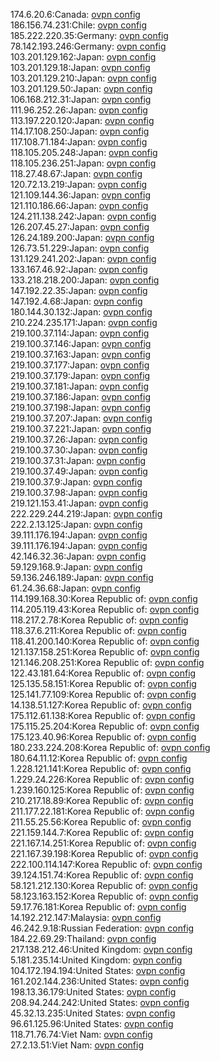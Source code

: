 174.6.20.6:Canada: [ovpn config](vpn/174_6_20_6.ovpn)  
186.156.74.231:Chile: [ovpn config](vpn/186_156_74_231.ovpn)  
185.222.220.35:Germany: [ovpn config](vpn/185_222_220_35.ovpn)  
78.142.193.246:Germany: [ovpn config](vpn/78_142_193_246.ovpn)  
103.201.129.162:Japan: [ovpn config](vpn/103_201_129_162.ovpn)  
103.201.129.18:Japan: [ovpn config](vpn/103_201_129_18.ovpn)  
103.201.129.210:Japan: [ovpn config](vpn/103_201_129_210.ovpn)  
103.201.129.50:Japan: [ovpn config](vpn/103_201_129_50.ovpn)  
106.168.212.31:Japan: [ovpn config](vpn/106_168_212_31.ovpn)  
111.96.252.26:Japan: [ovpn config](vpn/111_96_252_26.ovpn)  
113.197.220.120:Japan: [ovpn config](vpn/113_197_220_120.ovpn)  
114.17.108.250:Japan: [ovpn config](vpn/114_17_108_250.ovpn)  
117.108.71.184:Japan: [ovpn config](vpn/117_108_71_184.ovpn)  
118.105.205.248:Japan: [ovpn config](vpn/118_105_205_248.ovpn)  
118.105.236.251:Japan: [ovpn config](vpn/118_105_236_251.ovpn)  
118.27.48.67:Japan: [ovpn config](vpn/118_27_48_67.ovpn)  
120.72.13.219:Japan: [ovpn config](vpn/120_72_13_219.ovpn)  
121.109.144.36:Japan: [ovpn config](vpn/121_109_144_36.ovpn)  
121.110.186.66:Japan: [ovpn config](vpn/121_110_186_66.ovpn)  
124.211.138.242:Japan: [ovpn config](vpn/124_211_138_242.ovpn)  
126.207.45.27:Japan: [ovpn config](vpn/126_207_45_27.ovpn)  
126.24.189.200:Japan: [ovpn config](vpn/126_24_189_200.ovpn)  
126.73.51.229:Japan: [ovpn config](vpn/126_73_51_229.ovpn)  
131.129.241.202:Japan: [ovpn config](vpn/131_129_241_202.ovpn)  
133.167.46.92:Japan: [ovpn config](vpn/133_167_46_92.ovpn)  
133.218.218.200:Japan: [ovpn config](vpn/133_218_218_200.ovpn)  
147.192.22.35:Japan: [ovpn config](vpn/147_192_22_35.ovpn)  
147.192.4.68:Japan: [ovpn config](vpn/147_192_4_68.ovpn)  
180.144.30.132:Japan: [ovpn config](vpn/180_144_30_132.ovpn)  
210.224.235.171:Japan: [ovpn config](vpn/210_224_235_171.ovpn)  
219.100.37.114:Japan: [ovpn config](vpn/219_100_37_114.ovpn)  
219.100.37.146:Japan: [ovpn config](vpn/219_100_37_146.ovpn)  
219.100.37.163:Japan: [ovpn config](vpn/219_100_37_163.ovpn)  
219.100.37.177:Japan: [ovpn config](vpn/219_100_37_177.ovpn)  
219.100.37.179:Japan: [ovpn config](vpn/219_100_37_179.ovpn)  
219.100.37.181:Japan: [ovpn config](vpn/219_100_37_181.ovpn)  
219.100.37.186:Japan: [ovpn config](vpn/219_100_37_186.ovpn)  
219.100.37.198:Japan: [ovpn config](vpn/219_100_37_198.ovpn)  
219.100.37.207:Japan: [ovpn config](vpn/219_100_37_207.ovpn)  
219.100.37.221:Japan: [ovpn config](vpn/219_100_37_221.ovpn)  
219.100.37.26:Japan: [ovpn config](vpn/219_100_37_26.ovpn)  
219.100.37.30:Japan: [ovpn config](vpn/219_100_37_30.ovpn)  
219.100.37.31:Japan: [ovpn config](vpn/219_100_37_31.ovpn)  
219.100.37.49:Japan: [ovpn config](vpn/219_100_37_49.ovpn)  
219.100.37.9:Japan: [ovpn config](vpn/219_100_37_9.ovpn)  
219.100.37.98:Japan: [ovpn config](vpn/219_100_37_98.ovpn)  
219.121.153.41:Japan: [ovpn config](vpn/219_121_153_41.ovpn)  
222.229.244.219:Japan: [ovpn config](vpn/222_229_244_219.ovpn)  
222.2.13.125:Japan: [ovpn config](vpn/222_2_13_125.ovpn)  
39.111.176.194:Japan: [ovpn config](vpn/39_111_176_194.ovpn)  
39.111.176.194:Japan: [ovpn config](vpn/39_111_176_194.ovpn)  
42.146.32.36:Japan: [ovpn config](vpn/42_146_32_36.ovpn)  
59.129.168.9:Japan: [ovpn config](vpn/59_129_168_9.ovpn)  
59.136.246.189:Japan: [ovpn config](vpn/59_136_246_189.ovpn)  
61.24.36.68:Japan: [ovpn config](vpn/61_24_36_68.ovpn)  
114.199.168.30:Korea Republic of: [ovpn config](vpn/114_199_168_30.ovpn)  
114.205.119.43:Korea Republic of: [ovpn config](vpn/114_205_119_43.ovpn)  
118.217.2.78:Korea Republic of: [ovpn config](vpn/118_217_2_78.ovpn)  
118.37.6.211:Korea Republic of: [ovpn config](vpn/118_37_6_211.ovpn)  
118.41.200.140:Korea Republic of: [ovpn config](vpn/118_41_200_140.ovpn)  
121.137.158.251:Korea Republic of: [ovpn config](vpn/121_137_158_251.ovpn)  
121.146.208.251:Korea Republic of: [ovpn config](vpn/121_146_208_251.ovpn)  
122.43.181.64:Korea Republic of: [ovpn config](vpn/122_43_181_64.ovpn)  
125.135.58.151:Korea Republic of: [ovpn config](vpn/125_135_58_151.ovpn)  
125.141.77.109:Korea Republic of: [ovpn config](vpn/125_141_77_109.ovpn)  
14.138.51.127:Korea Republic of: [ovpn config](vpn/14_138_51_127.ovpn)  
175.112.61.138:Korea Republic of: [ovpn config](vpn/175_112_61_138.ovpn)  
175.115.25.204:Korea Republic of: [ovpn config](vpn/175_115_25_204.ovpn)  
175.123.40.96:Korea Republic of: [ovpn config](vpn/175_123_40_96.ovpn)  
180.233.224.208:Korea Republic of: [ovpn config](vpn/180_233_224_208.ovpn)  
180.64.11.12:Korea Republic of: [ovpn config](vpn/180_64_11_12.ovpn)  
1.228.121.141:Korea Republic of: [ovpn config](vpn/1_228_121_141.ovpn)  
1.229.24.226:Korea Republic of: [ovpn config](vpn/1_229_24_226.ovpn)  
1.239.160.125:Korea Republic of: [ovpn config](vpn/1_239_160_125.ovpn)  
210.217.18.89:Korea Republic of: [ovpn config](vpn/210_217_18_89.ovpn)  
211.177.22.181:Korea Republic of: [ovpn config](vpn/211_177_22_181.ovpn)  
211.55.25.56:Korea Republic of: [ovpn config](vpn/211_55_25_56.ovpn)  
221.159.144.7:Korea Republic of: [ovpn config](vpn/221_159_144_7.ovpn)  
221.167.14.251:Korea Republic of: [ovpn config](vpn/221_167_14_251.ovpn)  
221.167.39.198:Korea Republic of: [ovpn config](vpn/221_167_39_198.ovpn)  
222.100.114.147:Korea Republic of: [ovpn config](vpn/222_100_114_147.ovpn)  
39.124.151.74:Korea Republic of: [ovpn config](vpn/39_124_151_74.ovpn)  
58.121.212.130:Korea Republic of: [ovpn config](vpn/58_121_212_130.ovpn)  
58.123.163.152:Korea Republic of: [ovpn config](vpn/58_123_163_152.ovpn)  
59.17.76.181:Korea Republic of: [ovpn config](vpn/59_17_76_181.ovpn)  
14.192.212.147:Malaysia: [ovpn config](vpn/14_192_212_147.ovpn)  
46.242.9.18:Russian Federation: [ovpn config](vpn/46_242_9_18.ovpn)  
184.22.69.29:Thailand: [ovpn config](vpn/184_22_69_29.ovpn)  
217.138.212.46:United Kingdom: [ovpn config](vpn/217_138_212_46.ovpn)  
5.181.235.14:United Kingdom: [ovpn config](vpn/5_181_235_14.ovpn)  
104.172.194.194:United States: [ovpn config](vpn/104_172_194_194.ovpn)  
161.202.144.236:United States: [ovpn config](vpn/161_202_144_236.ovpn)  
198.13.36.179:United States: [ovpn config](vpn/198_13_36_179.ovpn)  
208.94.244.242:United States: [ovpn config](vpn/208_94_244_242.ovpn)  
45.32.13.235:United States: [ovpn config](vpn/45_32_13_235.ovpn)  
96.61.125.96:United States: [ovpn config](vpn/96_61_125_96.ovpn)  
118.71.76.74:Viet Nam: [ovpn config](vpn/118_71_76_74.ovpn)  
27.2.13.51:Viet Nam: [ovpn config](vpn/27_2_13_51.ovpn)  
